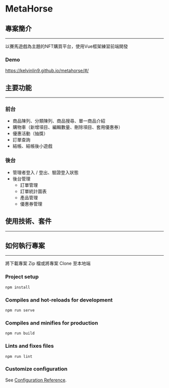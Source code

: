 # MetaHorse

## 專案簡介
---
以賽馬遊戲為主題的NFT購買平台，使用Vue框架練習前端開發

### Demo

https://kelvinlin9.github.io/metahorse/#/

## 主要功能
---

### 前台
- 商品陳列、分類陳列、商品搜尋、單一商品介紹
- 購物車（新增項目、編輯數量、刪除項目、套用優惠券）
- 優惠活動（抽獎）
- 訂單查詢
- 結帳、結帳後小遊戲

### 後台
- 管理者登入 / 登出、驗證登入狀態
- 後台管理
  - 訂單管理
  - 訂單統計圖表
  - 產品管理
  - 優惠券管理

## 使用技術、套件
---


## 如何執行專案
---
將下載專案 Zip 檔或將專案 Clone 至本地端

### Project setup
```
npm install
```

### Compiles and hot-reloads for development
```
npm run serve
```

### Compiles and minifies for production
```
npm run build
```

### Lints and fixes files
```
npm run lint
```

### Customize configuration
See [Configuration Reference](https://cli.vuejs.org/config/).

